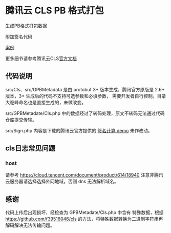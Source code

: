 # 腾讯云 CLS PB 格式打包

生成PB格式打包数据

附加签名代码

[案例](demo/simple_example.php)

更多细节请参考腾讯云CLS[官方文档](https://cloud.tencent.com/document/product/614/16873)

## 代码说明

src/Cls、src/GPBMetadata 是由 protobuf 3+ 版本生成，腾讯官方原版是 2.6+ 版本，3+ 生成后的代码不支持可选参数和必填参数， 需要开发者自行控制。目录大驼峰命名也是直接生成的，未做改变。

src/GPBMetadate/Cls.php 中的数据经过了转码处理，原文不转码无法通过代码仓库提交传输。

src/Sign.php
内容是下载的腾讯云官方提供的 [签名计算 demo](http://signature-1254139626.file.myqcloud.com/signature.zip?_ga=1.30193663.1374220542.1605231743)
未作改动。

## cls日志常见问题

### host

请参考 https://cloud.tencent.com/document/product/614/18940
注意非腾讯云服务器请选择选择外网地域，否则 dns 无法解析域名。

## 感谢

代码上传后出现损坏，经检查为 GPBMetadate/Cls.php 中含有 特殊数据，根据 https://github.com/f39516046/cls 的方法，将特殊数据转换为二进制字符串再解码解决无法传输问题。
